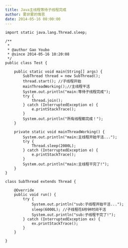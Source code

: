 ```yaml
---
title: Java主线程等待子线程完成
author: 雾非雾的情思
date: 2014-05-16 00:00:00
---
```

    import static java.lang.Thread.sleep;
    
    /**
     *
     * @author Gao Youbo
     * @since 2014-05-16 10:20:08
     */
    public class Test {
    
        public static void main(String[] args) {
            SubThread thread = new SubThread();
            thread.start(); //子线程开始
            mainThreadWorking();//主线程干活
            System.out.println("main:等待子线程完成");
            try {
                thread.join();
            } catch (InterruptedException e) {
                e.printStackTrace();
            }
            System.out.println("所有线程都完成！");
        }
    
        private static void mainThreadWorking() {
            System.out.println("main:主线程开始干活...");
            try {
                Thread.sleep(2000L);
            } catch (InterruptedException e) {
                e.printStackTrace();
            }
            System.out.println("main:主线程干完了!");
        }
    }
    
    class SubThread extends Thread {
    
        @Override
        public void run() {
            try {
                System.out.println("sub:子线程开始干活...");
                sleep(6000L); //子线程花6秒钟时间干活
                System.out.println("sub:子线程干完了!");
            } catch (InterruptedException ex) {
                ex.printStackTrace();
            }
        }
    
    }